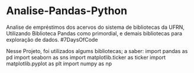 # Analise-Pandas-Python
Analise de empréstimos dos acervos do sistema de bibliotecas da UFRN, Utilizando Biblioteca Pandas como primordial, e demais bibliotecas para exploração de dados. #7DaysOfCode

Nesse Projeto, foi utilizados algums bibliotecas; a saber:
import pandas as pd
import seaborn as sns
import matplotlib.ticker as ticker
import matplotlib.pyplot as plt
import numpy as np

